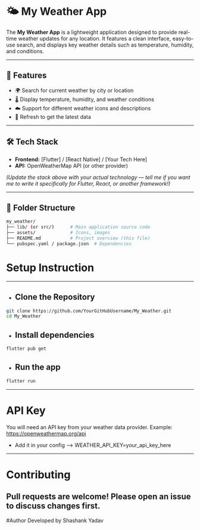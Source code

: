 # 🌤️ My Weather App

The **My Weather App** is a lightweight application designed to provide real-time weather updates for any location. It features a clean interface, easy-to-use search, and displays key weather details such as temperature, humidity, and conditions.

---

## 🚀 Features

- 🌍 Search for current weather by city or location
- 🌡️ Display temperature, humidity, and weather conditions
- ☁️ Support for different weather icons and descriptions
- 🔄 Refresh to get the latest data

---

## 🛠️ Tech Stack

- **Frontend:** [Flutter] / [React Native] / [Your Tech Here]
- **API:** OpenWeatherMap API (or other provider)

*(Update the stack above with your actual technology — tell me if you want me to write it specifically for Flutter, React, or another framework!)*

---

## 📁 Folder Structure

```bash
my_weather/
├── lib/ (or src/)      # Main application source code
├── assets/             # Icons, images
├── README.md           # Project overview (this file)
└── pubspec.yaml / package.json  # Dependencies 
```
# Setup Instruction
---
- ## Clone the Repository
```bash
git clone https://github.com/YourGitHubUsername/My_Weather.git
cd My_Weather
```
- ##  Install dependencies
```bash
flutter pub get
```
- ##  Run the app
```bash
flutter run
```
---
# API Key
You will need an API key from your weather data provider.
Example: https://openweathermap.org/api

- Add it in your config
--> WEATHER_API_KEY=your_api_key_here
---
# Contributing
Pull requests are welcome! Please open an issue to discuss changes first.
---
#Author
Developed by Shashank Yadav
